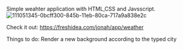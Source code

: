 
Simple weahter application with HTML,CSS and Javsscript.
![111051345-0bcff300-845b-11eb-80ca-717a9a838e2c](https://github.com/Sparsh101AI/Weather-App/assets/48163939/a5999af1-80ca-4d6c-9458-fcad63d87140)

Check it out:
https://freshidea.com/jonah/app/weather

Things to do:
Render a new background according to the typed city
